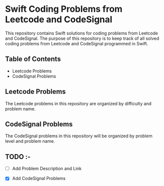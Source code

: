 # Swift Coding Problems from Leetcode and CodeSignal

This repository contains Swift solutions for coding problems from Leetcode and CodeSignal. The purpose of this repository is to keep track of all solved coding problems from Leetcode and CodeSignal programmed in Swift. 

## Table of Contents

- Leetcode Problems
- CodeSignal Problems

## Leetcode Problems

The Leetcode problems in this repository are organized by difficulty and problem name.

## CodeSignal Problems

The CodeSignal problems in this repository will be organized by problem level and problem name.

## TODO :-

- [ ] Add Problem Description and Link

- [x] Add CodeSignal Problems